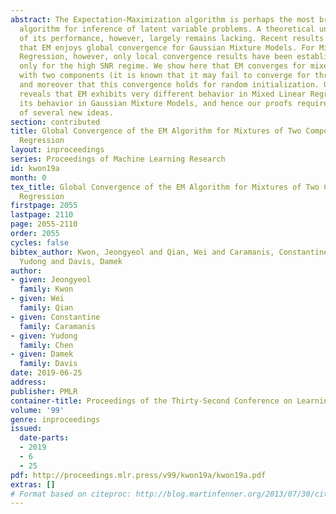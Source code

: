 ```yaml
---
abstract: The Expectation-Maximization algorithm is perhaps the most broadly used
  algorithm for inference of latent variable problems. A theoretical understanding
  of its performance, however, largely remains lacking. Recent results established
  that EM enjoys global convergence for Gaussian Mixture Models. For Mixed Linear
  Regression, however, only local convergence results have been established, and those
  only for the high SNR regime. We show here that EM converges for mixed linear regression
  with two components (it is known that it may fail to converge for three or more),
  and moreover that this convergence holds for random initialization. Our analysis
  reveals that EM exhibits very different behavior in Mixed Linear Regression from
  its behavior in Gaussian Mixture Models, and hence our proofs require the development
  of several new ideas.
section: contributed
title: Global Convergence of the EM Algorithm for Mixtures of Two Component Linear
  Regression
layout: inproceedings
series: Proceedings of Machine Learning Research
id: kwon19a
month: 0
tex_title: Global Convergence of the EM Algorithm for Mixtures of Two Component Linear
  Regression
firstpage: 2055
lastpage: 2110
page: 2055-2110
order: 2055
cycles: false
bibtex_author: Kwon, Jeongyeol and Qian, Wei and Caramanis, Constantine and Chen,
  Yudong and Davis, Damek
author:
- given: Jeongyeol
  family: Kwon
- given: Wei
  family: Qian
- given: Constantine
  family: Caramanis
- given: Yudong
  family: Chen
- given: Damek
  family: Davis
date: 2019-06-25
address: 
publisher: PMLR
container-title: Proceedings of the Thirty-Second Conference on Learning Theory
volume: '99'
genre: inproceedings
issued:
  date-parts:
  - 2019
  - 6
  - 25
pdf: http://proceedings.mlr.press/v99/kwon19a/kwon19a.pdf
extras: []
# Format based on citeproc: http://blog.martinfenner.org/2013/07/30/citeproc-yaml-for-bibliographies/
---
```


